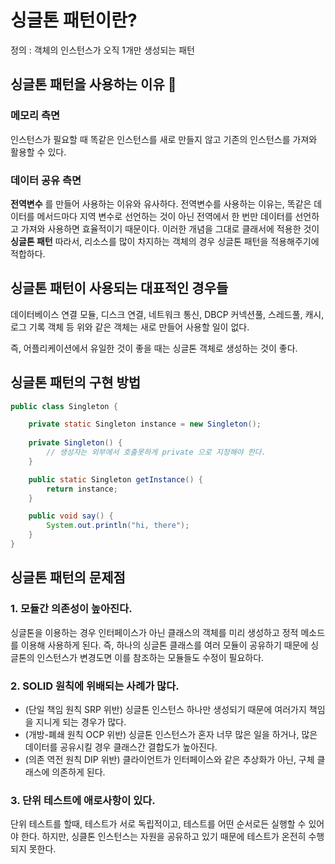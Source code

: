 # 싱글톤 패턴이란?
정의 : 객체의 인스턴스가 오직 1개만 생성되는 패턴

## 싱글톤 패턴을 사용하는 이유 🤔
### **메모리 측면**
인스턴스가 필요할 때 똑같은 인스턴스를 새로 만들지 않고 기존의 인스턴스를 가져와 활용할 수 있다.
### **데이터 공유 측면**
**전역변수** 를 만들어 사용하는 이유와 유사하다.
전역변수를 사용하는 이유는, 똑같은 데이터를 메서드마다 지역 변수로 선언하는 것이 아닌 전역에서 한 번만 데이터를 선언하고 가져와 사용하면 효율적이기 때문이다.
이러한 개념을 그대로 클래서에 적용한 것이 **싱글톤 패턴**
따라서, 리소스를 많이 차지하는 객체의 경우 싱글톤 패턴을 적용해주기에 적합하다.

## 싱글톤 패턴이 사용되는 대표적인 경우들
데이터베이스 연결 모듈, 디스크 연결, 네트워크 통신, DBCP 커넥션풀, 스레드풀, 캐시, 로그 기록 객체 등
위와 같은 객체는 새로 만들어 사용할 일이 없다.

즉, 어플리케이션에서 유일한 것이 좋을 때는 싱글톤 객체로 생성하는 것이 좋다.

## 싱글톤 패턴의 구현 방법
```java
public class Singleton {

    private static Singleton instance = new Singleton();
    
    private Singleton() {
        // 생성자는 외부에서 호출못하게 private 으로 지정해야 한다.
    }

    public static Singleton getInstance() {
        return instance;
    }

    public void say() {
        System.out.println("hi, there");
    }
}
```

## 싱글톤 패턴의 문제점
### 1. 모듈간 의존성이 높아진다.
싱글톤을 이용하는 경우 인터페이스가 아닌 클래스의 객체를 미리 생성하고 정적 메소드를 이용해 사용하게 된다.
즉, 하나의 싱글톤 클래스를 여러 모듈이 공유하기 때문에 싱글톤의 인스턴스가 변경도면 이를 참조하는 모듈들도 수정이 필요하다.

### 2. SOLID 원칙에 위배되는 사례가 많다.
  - (단일 책임 원칙 SRP 위반) 싱글톤 인스턴스 하나만 생성되기 때문에 여러가지 책임을 지니게 되는 경우가 많다.
  - (개방-폐쇄 원칙 OCP 위반) 싱글톤 인스턴스가 혼자 너무 많은 일을 하거나, 많은 데이터를 공유시킬 경우 클래스간 결합도가 높아진다.
  - (의존 역전 원칙 DIP 위반) 클라이언트가 인터페이스와 같은 추상화가 아닌, 구체 클래스에 의존하게 된다.

### 3. 단위 테스트에 애로사항이 있다.
단위 테스트를 할때, 테스트가 서로 독립적이고, 테스트를 어떤 순서로든 실행할 수 있어야 한다.
하지만, 싱클톤 인스턴스는 자원을 공유하고 있기 때문에 테스트가 온전히 수행되지 못한다.


